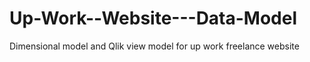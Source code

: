 # Up-Work--Website---Data-Model
Dimensional model and Qlik view model for up work freelance website 

